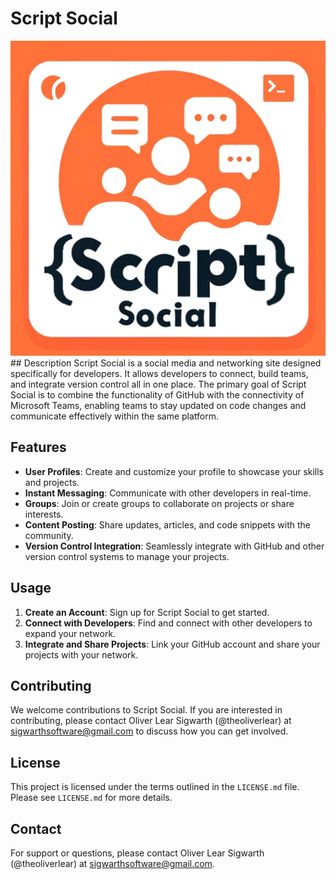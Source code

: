 # Script Social
<img src="src/main/resources/static/image/logo/script_social_cropped.png">
## Description
Script Social is a social media and networking site designed specifically for
developers. It allows developers to connect, build teams, and integrate 
version control all in one place. The primary goal of Script Social is to 
combine the functionality of GitHub with the connectivity of Microsoft Teams,
enabling teams to stay updated on code changes and communicate effectively 
within the same platform.

## Features
- **User Profiles**: Create and customize your profile to showcase your skills and projects.
- **Instant Messaging**: Communicate with other developers in real-time.
- **Groups**: Join or create groups to collaborate on projects or share interests.
- **Content Posting**: Share updates, articles, and code snippets with the community.
- **Version Control Integration**: Seamlessly integrate with GitHub and other version control systems to manage your projects.

## Usage
1. **Create an Account**: Sign up for Script Social to get started.
2. **Connect with Developers**: Find and connect with other developers to expand your network.
3. **Integrate and Share Projects**: Link your GitHub account and share your projects with your network.

## Contributing
We welcome contributions to Script Social. If you are interested in
contributing, please contact Oliver Lear Sigwarth (@theoliverlear) at 
[sigwarthsoftware@gmail.com](mailto:sigwarthsoftware@gmail.com) to discuss 
how you can get involved.

## License
This project is licensed under the terms outlined in the `LICENSE.md` file. 
Please see `LICENSE.md` for more details.

## Contact
For support or questions, please contact Oliver Lear Sigwarth (@theoliverlear)
at [sigwarthsoftware@gmail.com](mailto:sigwarthsoftware@gmail.com).